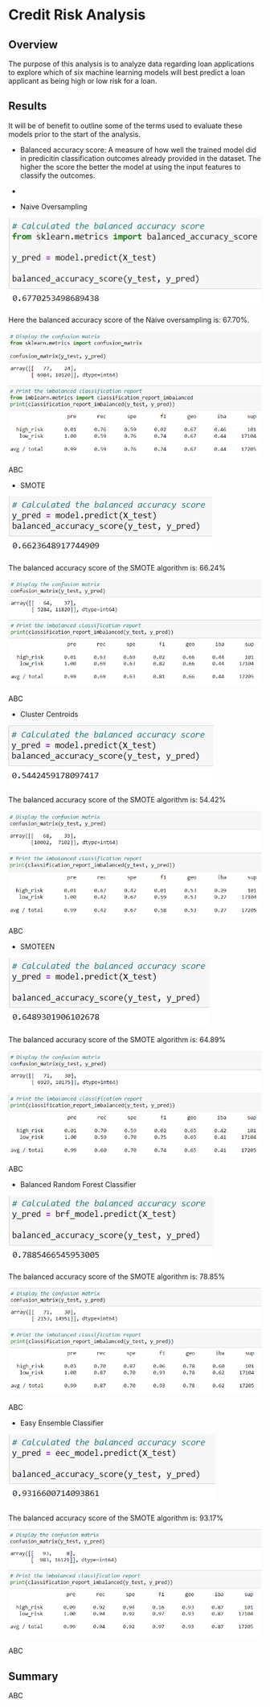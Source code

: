 # Credit Risk Analysis

## Overview

The purpose of this analysis is to analyze data regarding loan applications to explore which of six machine learning models 
will best predict a loan applicant as being high or low risk for a loan.

## Results

It will be of benefit to outline some of the terms used to evaluate these models prior to the start of the analysis.
 - Balanced accuracy score: A measure of how well the trained model did in predicitin classification outcomes already provided in the dataset. The higher the score
 the better the model at using the input features to classify the outcomes.
 - 

- Naive Oversampling

![Navie Oversampling balanced accuracy score](https://github.com/MattK1454/Credit_Risk_Analysis/blob/main/Resources/images/naive_over_sampling_balanced_score.png)

Here the balanced accuracy score of the Naive oversampling is: 67.70%.

![Naive Oversampling matrix scores](https://github.com/MattK1454/Credit_Risk_Analysis/blob/main/Resources/images/naive_over_sampling_matix_scores.png)

ABC

- SMOTE

![SMOTE balanced accuracy score](https://github.com/MattK1454/Credit_Risk_Analysis/blob/main/Resources/images/SMOTE_balanced_score.png)

The balanced accuracy score of the SMOTE algorithm is: 66.24%

![SMOTE matrix scores](https://github.com/MattK1454/Credit_Risk_Analysis/blob/main/Resources/images/SMOTE_matrix_scores.png)

ABC

- Cluster Centroids

![Cluster Centroids balanced accuracy score](https://github.com/MattK1454/Credit_Risk_Analysis/blob/main/Resources/images/clustercentroids_under_sampling_balanced_score.png)

The balanced accuracy score of the SMOTE algorithm is: 54.42%

![Cluster Centroids matrix scores](https://github.com/MattK1454/Credit_Risk_Analysis/blob/main/Resources/images/clustercentroids_under_sampling_matrix_scores.png)

ABC

- SMOTEEN

![SMOTEEN balanced accuracy score](https://github.com/MattK1454/Credit_Risk_Analysis/blob/main/Resources/images/SMOTEENN_balanced_score.png)

The balanced accuracy score of the SMOTE algorithm is: 64.89%

![SMOTEEN matrix scores](https://github.com/MattK1454/Credit_Risk_Analysis/blob/main/Resources/images/SMOTEENN_matrix_scores.png)

ABC

- Balanced Random Forest Classifier

![Balanced Random Forest Classifier balanced accuracy score](https://github.com/MattK1454/Credit_Risk_Analysis/blob/main/Resources/images/balanced_random_forest_balanced_score.png)

The balanced accuracy score of the SMOTE algorithm is: 78.85%

![Balanced Random Forest Classifier matrix scores](https://github.com/MattK1454/Credit_Risk_Analysis/blob/main/Resources/images/balanced_random_forest_matrix_scores.png)

ABC

- Easy Ensemble Classifier

![Easy Ensemble Classifier balanced accuracy score](https://github.com/MattK1454/Credit_Risk_Analysis/blob/main/Resources/images/easy_ensemble_balanced_score.png)

The balanced accuracy score of the SMOTE algorithm is: 93.17%

![Easy Ensemble Classifier matrix scores](https://github.com/MattK1454/Credit_Risk_Analysis/blob/main/Resources/images/easy_ensemble_matrix_scores.png)

ABC

## Summary

ABC